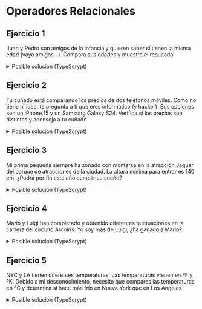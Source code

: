 # Operadores Relacionales

## Ejercicio 1
Juan y Pedro son amigos de la infancia y quieren saber si tienen la misma edad (vaya amigos...). Compara sus edades y muestra el resultado

<details>
<summary>Posible solución (TypeScrypt)</summary>

```typescript
// Datos de entrada
let edadJuan = 23
let edadPedro = 22

// Algoritmo que resuelve el problema
let tienenMismaEdad = edadJuan == edadPedro

// Datos de salida
let mensaje = `¿Tienen la misma edad? -> ${tienenMismaEdad}`
console.log(mensaje)
```

</details>

## Ejercicio 2
Tu cuñado está comparando los precios de dos teléfonos móviles. Como no tiene ni idea, te pregunta a tí que eres informático (y hacker). Sus opciones son un iPhone 15 y un Samsung Galaxy S24. Verifica si los precios son distintos y aconseja a tu cuñado

<details>
<summary>Posible solución (TypeScrypt)</summary>

```typescript
// Datos de entrada
let precioIphone = 1600
let precioSamsung = 1350

// Algoritmo que resuelve el problema
let tienenPreciosDistintos = precioIphone != precioSamsung

// Datos de salida
let mensaje = `¿Tienen precios distintos? -> ${tienenPreciosDistintos}`
console.log(mensaje)
```

</details>

## Ejercicio 3
Mi prima pequeña siempre ha soñado con montarse en la atracción Jaguar del parque de atracciones de la ciudad. La altura mínima para entrar es 140 cm. ¿Podrá por fin este año cumplir su sueño?

<details>
<summary>Posible solución (TypeScrypt)</summary>

```typescript
// Datos de entrada
let alturaPrima = 140

// Algoritmo que resuelve el problema
let puedeEntrar = alturaPrima >= 140

// Datos de salida
let mensaje = `¿Puede entrar en la atracción? -> ${puedeEntrar}`
console.log(mensaje)
```

</details>

## Ejercicio 4
Mario y Luigi han completado y obtenido diferentes puntuaciones en la carrera del circuito Arcoiris. Yo soy más de Luigi, ¿ha ganado a Mario?

<details>
<summary>Posible solución (TypeScrypt)</summary>

```typescript
// Datos de entrada
let puntuacionMario = 12
let puntuacionLuigi = 10

// Algoritmo que resuelve el problema
let ganaLuigi = puntuacionMario < puntuacionLuigi

// Datos de salida
let mensaje = `¿Ha ganado Luigi? -> ${ganaLuigi}`
console.log(mensaje)
```

</details>

## Ejercicio 5
NYC y LA tienen diferentes temperaturas. Las temperaturas vienen en ºF y ºK. Debido a mi desconocimiento, necesito que compares las temperaturas en ºC y determina si hace más frío en Nueva York que en Los Ángeles

<details>
<summary>Posible solución (TypeScrypt)</summary>

```typescript
// Datos de entrada
let nycFahrenheit = 32
let laKelvin = 273.15

// Algoritmo que resuelve el problema
let nycGrados = (nycFahrenheit - 32) * 5 / 9
let laGrados = laKelvin - 273.15

let haceMasFrioEnNyc = nycGrados < laGrados

// Datos de salida
let mensaje = `¿Hace más frío en NYC? -> ${haceMasFrioEnNyc}`
console.log(mensaje)
```

</details>